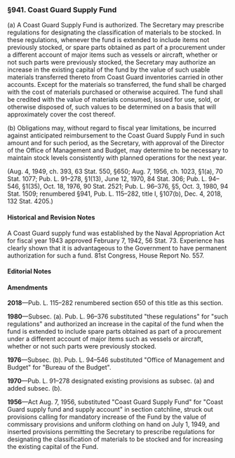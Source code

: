 ### §941. Coast Guard Supply Fund ###

(a) A Coast Guard Supply Fund is authorized. The Secretary may prescribe regulations for designating the classification of materials to be stocked. In these regulations, whenever the fund is extended to include items not previously stocked, or spare parts obtained as part of a procurement under a different account of major items such as vessels or aircraft, whether or not such parts were previously stocked, the Secretary may authorize an increase in the existing capital of the fund by the value of such usable materials transferred thereto from Coast Guard inventories carried in other accounts. Except for the materials so transferred, the fund shall be charged with the cost of materials purchased or otherwise acquired. The fund shall be credited with the value of materials consumed, issued for use, sold, or otherwise disposed of, such values to be determined on a basis that will approximately cover the cost thereof.

(b) Obligations may, without regard to fiscal year limitations, be incurred against anticipated reimbursement to the Coast Guard Supply Fund in such amount and for such period, as the Secretary, with approval of the Director of the Office of Management and Budget, may determine to be necessary to maintain stock levels consistently with planned operations for the next year.

(Aug. 4, 1949, ch. 393, 63 Stat. 550, §650; Aug. 7, 1956, ch. 1023, §1(a), 70 Stat. 1077; Pub. L. 91–278, §1(13), June 12, 1970, 84 Stat. 306; Pub. L. 94–546, §1(35), Oct. 18, 1976, 90 Stat. 2521; Pub. L. 96–376, §5, Oct. 3, 1980, 94 Stat. 1509; renumbered §941, Pub. L. 115–282, title I, §107(b), Dec. 4, 2018, 132 Stat. 4205.)

#### Historical and Revision Notes ####

A Coast Guard supply fund was established by the Naval Appropriation Act for fiscal year 1943 approved February 7, 1942, 56 Stat. 73. Experience has clearly shown that it is advantageous to the Government to have permanent authorization for such a fund. 81st Congress, House Report No. 557.

#### **Editorial Notes** ####

#### Amendments ####

**2018**—Pub. L. 115–282 renumbered section 650 of this title as this section.

**1980**—Subsec. (a). Pub. L. 96–376 substituted "these regulations" for "such regulations" and authorized an increase in the capital of the fund when the fund is extended to include spare parts obtained as part of a procurement under a different account of major items such as vessels or aircraft, whether or not such parts were previously stocked.

**1976**—Subsec. (b). Pub. L. 94–546 substituted "Office of Management and Budget" for "Bureau of the Budget".

**1970**—Pub. L. 91–278 designated existing provisions as subsec. (a) and added subsec. (b).

**1956**—Act Aug. 7, 1956, substituted "Coast Guard Supply Fund" for "Coast Guard supply fund and supply account" in section catchline, struck out provisions calling for mandatory increase of the Fund by the value of commissary provisions and uniform clothing on hand on July 1, 1949, and inserted provisions permitting the Secretary to prescribe regulations for designating the classification of materials to be stocked and for increasing the existing capital of the Fund.